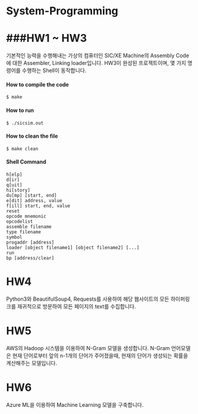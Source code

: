 System-Programming
===============

###HW1 ~ HW3
=========
기본적인 능력을 수행해내는 가상의 컴퓨터인 SIC/XE Machine의 Assembly Code에 대한 Assembler, Linking loader입니다.
HW3이 완성된 프로젝트이며, 몇 가지 명령어를 수행하는 Shell이 동작합니다.

#### How to compile the code

	$ make

#### How to run

	$ ./sicsim.out

#### How to clean the file

	$ make clean

#### Shell Command
	
	h[elp]
	d[ir]
	q[uit]
	hi[story]
	du[mp] [start, end]
	e[dit] address, value
	f[ill] start, end, value
	reset
	opcode mnemonic
	opcodelist
	assemble filename
	type filename
	symbol
	progaddr [address]
	loader [object filename1] [object filename2] [...]
	run
	bp [address/clear]

HW4
=====
Python3와 BeautifulSoup4, Requests를 사용하여 해당 웹사이트의 모든 하이퍼링크를 재귀적으로 방문하여 모든 페이지의 text를 수집합니다.

HW5
=====
AWS의 Hadoop 시스템을 이용하여 N-Gram 모델을 생성합니다.
N-Gram 언어모델은 현재 단어로부터 앞의 n-1개의 단어가 주어졌을때, 현재의 단어가 생성되는 확률을 계산해주는 모델입니다.

HW6
=====
Azure ML을 이용하여 Machine Learning 모델을 구축합니다.